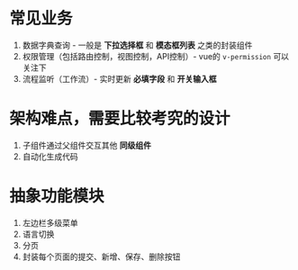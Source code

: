 # 常见业务
1. 数据字典查询 - 一般是 **下拉选择框** 和 **模态框列表** 之类的封装组件
2. 权限管理（包括路由控制，视图控制，API控制）- vue的 `v-permission` 可以关注下
3. 流程监听（工作流）- 实时更新 **必填字段** 和 **开关输入框** 

# 架构难点，需要比较考究的设计
1. 子组件通过父组件交互其他 **同级组件**
2. 自动化生成代码

# 抽象功能模块
1. 左边栏多级菜单
2. 语言切换
3. 分页
4. 封装每个页面的提交、新增、保存、删除按钮